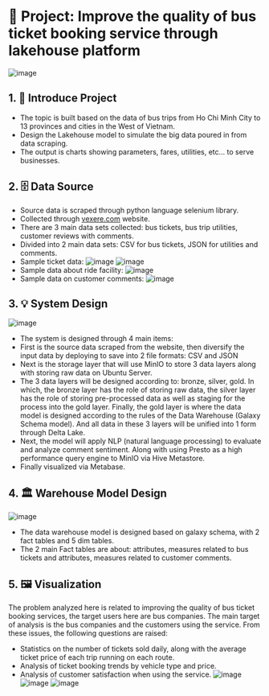 # 📌 Project: Improve the quality of bus ticket booking service through lakehouse platform
![image](https://github.com/user-attachments/assets/07560d48-52b4-44dd-aa78-f047f9fd69f3)

## 1. 🚀 Introduce Project
- The topic is built based on the data of bus trips from Ho Chi Minh City to 13 provinces and cities in the West of Vietnam.
- Design the Lakehouse model to simulate the big data poured in from data scraping.
- The output is charts showing parameters, fares, utilities, etc... to serve businesses.

## 2. 🗄️ Data Source
- Source data is scraped through python language selenium library.
- Collected through [vexere.com](https://vexere.com/) website.
- There are 3 main data sets collected: bus tickets, bus trip utilities, customer reviews with comments.
- Divided into 2 main data sets: CSV for bus tickets, JSON for utilities and comments.
- Sample ticket data: ![image](https://github.com/user-attachments/assets/e15d7176-66a4-470d-9580-09287b1c5351) ![image](https://github.com/user-attachments/assets/cafed35a-73a4-4427-a0b2-564415fb6a64)
- Sample data about ride facility: ![image](https://github.com/user-attachments/assets/76e1a1cb-df34-4597-920c-74b652e7cbc4)
- Sample data on customer comments: ![image](https://github.com/user-attachments/assets/43902afe-a166-4fa7-84c7-493b1ea5b72a)

## 3. 💡 System Design
![image](https://github.com/user-attachments/assets/973d86f1-8ece-4cae-b656-00883947f25c)
- The system is designed through 4 main items:
- First is the source data scraped from the website, then diversify the input data by deploying to save into 2 file formats: CSV and JSON
- Next is the storage layer that will use MinIO to store 3 data layers along with storing raw data on Ubuntu Server.
- The 3 data layers will be designed according to: bronze, silver, gold. In which, the bronze layer has the role of storing raw data, the silver layer has the role of storing pre-processed data as well as staging for the process into the gold layer. Finally, the gold layer is where the data model is designed according to the rules of the Data Warehouse (Galaxy Schema model). And all data in these 3 layers will be unified into 1 form through Delta Lake.
- Next, the model will apply NLP (natural language processing) to evaluate and analyze comment sentiment. Along with using Presto as a high performance query engine to MinIO via Hive Metastore.
- Finally visualized via Metabase.

## 4. 🏛️ Warehouse Model Design
![image](https://github.com/user-attachments/assets/26f8e129-be5d-445d-b0b8-aabd13935360)
- The data warehouse model is designed based on galaxy schema, with 2 fact tables and 5 dim tables.
- The 2 main Fact tables are about: attributes, measures related to bus tickets and attributes, measures related to customer comments.

## 5. 🖼️ Visualization
The problem analyzed here is related to improving the quality of bus ticket booking services, the target users here are bus companies. The main target of analysis is the bus companies and the customers using the service. From these issues, the following questions are raised:
- Statistics on the number of tickets sold daily, along with the average ticket price of each trip running on each route.
- Analysis of ticket booking trends by vehicle type and price.
- Analysis of customer satisfaction when using the service.
![image](https://github.com/user-attachments/assets/5566d4b7-02e6-4f50-acfd-8bbeb0dc66a2)
![image](https://github.com/user-attachments/assets/ce16d849-fdc8-4360-b87e-acb3e30324f9)
![image](https://github.com/user-attachments/assets/6b3b18f8-8961-4fda-a25b-db4234437bcc)


